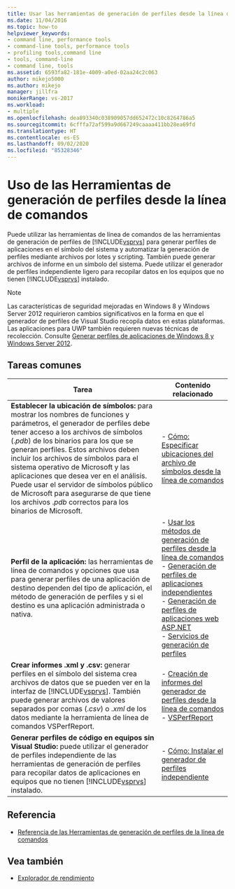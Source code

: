 ```yaml
---
title: Usar las herramientas de generación de perfiles desde la línea de comandos | Microsoft Docs
ms.date: 11/04/2016
ms.topic: how-to
helpviewer_keywords:
- command line, performance tools
- command-line tools, performance tools
- profiling tools,command line
- tools, command-line
- command line, tools
ms.assetid: 6593fa82-181e-4009-a0ed-02aa24c2c063
author: mikejo5000
ms.author: mikejo
manager: jillfra
monikerRange: vs-2017
ms.workload:
- multiple
ms.openlocfilehash: dea893340c038909057dd652472c10c8264786a5
ms.sourcegitcommit: 6cfffa72af599a9d667249caaaa411bb28ea69fd
ms.translationtype: HT
ms.contentlocale: es-ES
ms.lasthandoff: 09/02/2020
ms.locfileid: "85328346"
---
```

# <a name="use-the-profiling-tools-from-the-command-line"></a>Uso de las Herramientas de generación de perfiles desde la línea de comandos
Puede utilizar las herramientas de línea de comandos de las herramientas de generación de perfiles de [!INCLUDE[vsprvs](../code-quality/includes/vsprvs_md.md)] para generar perfiles de aplicaciones en el símbolo del sistema y automatizar la generación de perfiles mediante archivos por lotes y scripting. También puede generar archivos de informe en un símbolo del sistema. Puede utilizar el generador de perfiles independiente ligero para recopilar datos en los equipos que no tienen [!INCLUDE[vsprvs](../code-quality/includes/vsprvs_md.md)] instalado.

> [!NOTE]
> Las características de seguridad mejoradas en Windows 8 y Windows Server 2012 requirieron cambios significativos en la forma en que el generador de perfiles de Visual Studio recopila datos en estas plataformas. Las aplicaciones para UWP también requieren nuevas técnicas de recolección. Consulte [Generar perfiles de aplicaciones de Windows 8 y Windows Server 2012](../profiling/performance-tools-on-windows-8-and-windows-server-2012-applications.md).

## <a name="common-tasks"></a>Tareas comunes

| Tarea | Contenido relacionado |
| - | - |
| **Establecer la ubicación de símbolos:** para mostrar los nombres de funciones y parámetros, el generador de perfiles debe tener acceso a los archivos de símbolos (.*pdb*) de los binarios para los que se generan perfiles. Estos archivos deben incluir los archivos de símbolos para el sistema operativo de Microsoft y las aplicaciones que desea ver en el análisis. Puede usar el servidor de símbolos público de Microsoft para asegurarse de que tiene los archivos .*pdb* correctos para los binarios de Microsoft. | -   [Cómo: Especificar ubicaciones del archivo de símbolos desde la línea de comandos](../profiling/how-to-specify-symbol-file-locations-from-the-command-line.md) |
| **Perfil de la aplicación:** las herramientas de línea de comandos y opciones que usa para generar perfiles de una aplicación de destino dependen del tipo de aplicación, el método de generación de perfiles y si el destino es una aplicación administrada o nativa. | -   [Usar los métodos de generación de perfiles desde la línea de comandos](../profiling/using-profiling-methods-to-collect-performance-data-from-the-command-line.md)<br />-   [Generación de perfiles de aplicaciones independientes](../profiling/command-line-profiling-of-stand-alone-applications.md)<br />-   [Generación de perfiles de aplicaciones web ASP.NET](../profiling/command-line-profiling-of-aspnet-web-applications.md)<br />-   [Servicios de generación de perfiles](../profiling/command-line-profiling-of-services.md) |
| **Crear informes .xml y .csv:** generar perfiles en el símbolo del sistema crea archivos de datos que se pueden ver en la interfaz de [!INCLUDE[vsprvs](../code-quality/includes/vsprvs_md.md)]. También puede generar archivos de valores separados por comas (.*csv*) o .*xml* de los datos mediante la herramienta de línea de comandos VSPerfReport. | -   [Creación de informes del generador de perfiles desde la línea de comandos](../profiling/creating-profiler-reports-from-the-command-line.md)<br />-   [VSPerfReport](../profiling/vsperfreport.md) |
| **Generar perfiles de código en equipos sin Visual Studio:** puede utilizar el generador de perfiles independiente de las herramientas de generación de perfiles para recopilar datos de aplicaciones en equipos que no tienen [!INCLUDE[vsprvs](../code-quality/includes/vsprvs_md.md)] instalado. | -   [Cómo: Instalar el generador de perfiles independiente](../profiling/how-to-install-the-stand-alone-profiler.md) |

## <a name="reference"></a>Referencia
- [Referencia de las Herramientas de generación de perfiles de la línea de comandos](../profiling/command-line-profiling-tools-reference.md)

## <a name="see-also"></a>Vea también
- [Explorador de rendimiento](../profiling/performance-explorer.md)
